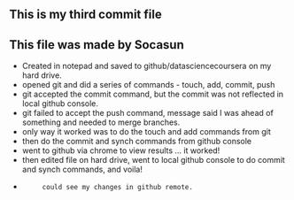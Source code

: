 ## This is my third commit file
## This file was made by Socasun

* Created in notepad and saved to github/datasciencecoursera on my hard drive.
* opened git and did a series of commands - touch, add, commit, push
* git accepted the commit command, but the commit was not reflected in local github console.
* git failed to accept the push command, message said I was ahead of something and needed to merge branches.
* only way it worked was to do the touch and add commands from git
* then do the commit and synch commands from github console
* went to github via chrome to view results ... it worked!
* then edited file on hard drive, went to local github console to do commit and synch commands, and voila! 
*          could see my changes in github remote.
